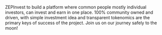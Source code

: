 ZEPInvest to build a platform where common people mostly individual investors, can invest and earn in one place. 100% community owned and driven, with simple investment idea and transparent tokenomics are the primary keys of success of the project. Join us on our journey safely to the moon!
